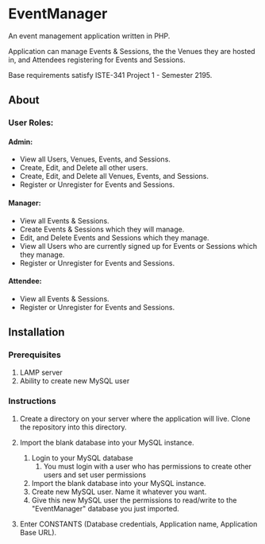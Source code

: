 # EventManager
An event management application written in PHP.

  Application can manage Events & Sessions, the the Venues they are hosted in, and Attendees registering for Events and Sessions.

Base requirements satisfy ISTE-341 Project 1 - Semester 2195.

## About
### User Roles:
#### Admin:
* View all Users, Venues, Events, and Sessions.
* Create, Edit, and Delete all other users.
* Create, Edit, and Delete all Venues, Events, and Sessions.
* Register or Unregister for Events and Sessions.

#### Manager:
* View all Events & Sessions.
* Create Events & Sessions which they will manage.
* Edit, and Delete Events and Sessions which they manage.
* View all Users who are currently signed up for Events or Sessions which they manage.
* Register or Unregister for Events and Sessions.

#### Attendee:
* View all Events & Sessions.
* Register or Unregister for Events and Sessions.


## Installation

### Prerequisites

1. LAMP server
2. Ability to create new MySQL user

### Instructions

1. Create a directory on your server where the application will live.  Clone the repository into this directory.

2. Import the blank database into your MySQL instance.
   1. Login to your MySQL database
      1. You must login with a user who has permissions to create other users and set user permissions
   2. Import the blank database into your MySQL instance.  
   3. Create new MySQL user.  Name it whatever you want.
   4. Give this new MySQL user the permissions to read/write to the "EventManager" database you just imported.


3. Enter CONSTANTS (Database credentials, Application name, Application Base URL).

